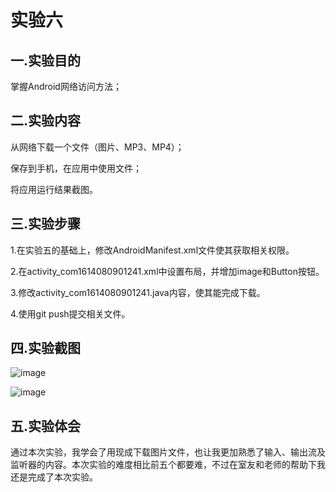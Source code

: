 # 实验六

## 一.实验目的

掌握Android网络访问方法；

## 二.实验内容
从网络下载一个文件（图片、MP3、MP4）；

保存到手机，在应用中使用文件；

将应用运行结果截图。

## 三.实验步骤

1.在实验五的基础上，修改AndroidManifest.xml文件使其获取相关权限。

2.在activity_com1614080901241.xml中设置布局，并增加image和Button按钮。

3.修改activity_com1614080901241.java内容，使其能完成下载。

4.使用git push提交相关文件。

## 四.实验截图

 ![image](https://github.com/GaWa-Huang/android-labs-2018/blob/master/Com1614080901241/b11.png)

 ![image](https://github.com/GaWa-Huang/android-labs-2018/blob/master/Com1614080901241/b12.png)

## 五.实验体会
通过本次实验，我学会了用现成下载图片文件，也让我更加熟悉了输入、输出流及监听器的内容。本次实验的难度相比前五个都要难，不过在室友和老师的帮助下我还是完成了本次实验。
